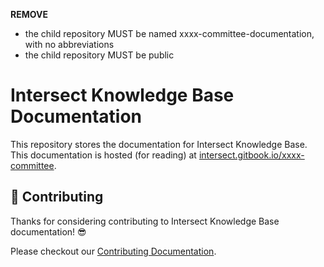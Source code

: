 
**REMOVE**
- the child repository MUST be named xxxx-committee-documentation, with no abbreviations
- the child repository MUST be public

# Intersect Knowledge Base Documentation

This repository stores the documentation for Intersect Knowledge Base.
This documentation is hosted (for reading) at [intersect.gitbook.io/xxxx-committee](https://intersect.gitbook.io/xxxx-committee).

## 🤝 Contributing

Thanks for considering contributing to Intersect Knowledge Base documentation! 😎

Please checkout our [Contributing Documentation](./CONTRIBUTING.md).
